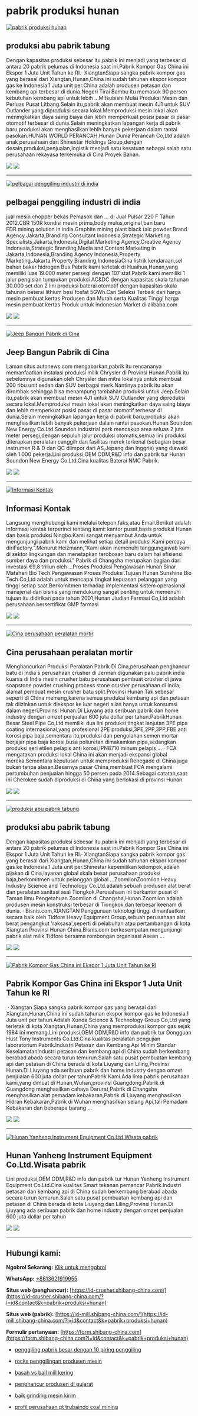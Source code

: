 # pabrik produksi hunan

<a href="https://swt.shibang-china.com/?l=id&img&k=pabrik+produksi+hunan" target="_blank">![pabrik produksi hunan](http://static.shibang-china.com/all-800x300/787.jpg)</a>

## produksi abu pabrik tabung
Dengan kapasitas produksi sebesar itu,pabrik ini menjadi yang terbesar di antara 20 pabrik pelumas di Indonesia saat ini.Pabrik Kompor Gas China ini Ekspor 1 Juta Unit Tahun ke RI.&#183; XiangtanSiapa sangka pabrik kompor gas yang berasal dari Xiangtan,Hunan,China ini sudah tahunan ekspor kompor gas ke Indonesia.1 Juta unit per.China adalah produsen petasan dan kembang api terbesar di dunia.Negeri Tirai Bambu itu memasok 90 persen kebutuhan kembang api untuk lebih …Mitsubishi Mulai Produksi Mesin dan Perluas Pusat Litbang.Selain itu,pabrik akan membuat mesin 4J1 untuk SUV Outlander yang diproduksi secara lokal.Memproduksi mesin lokal akan meningkatkan daya saing biaya dan lebih memperkuat posisi pasar di pasar otomotif terbesar di dunia.Selain meningkatkan lapangan kerja di pabrik baru,produksi akan menghasilkan lebih banyak pekerjaan dalam rantai pasokan.HUNAN WORLD PERANCAH.Hunan Dunia Perancah Co,Ltd adalah anak perusahaan dari Shinestar Holdings Group,dengan desain,produksi,penjualan,logistik menjadi satu kesatuan sebagai salah satu perusahaan rekayasa terkemuka di Cina Proyek Bahan.


<a href="https://whatsapp.shibangsoft.com/WhatsApp.php" target="_blank" title="WhatsApp">![](http://static.shibang-china.com/icon/whatsapp.png)</a> <a href="https://swt.shibang-china.com/?l=id&icon&k=pabrik+produksi+hunan" target="_blank">![](http://static.shibang-china.com/icon/chat-id.png)</a>

---

<a href="https://swt.shibang-china.com/?l=id&img&k=pabrik+produksi+hunan" target="_blank">![pelbagai penggiling industri di india](http://static.shibang-china.com/all-800x300/795.jpg)</a>

## pelbagai penggiling industri di india
jual mesin chopper bekas Pemasok dan … di Jual Pulsar 220 F Tahun 2012.CBR 150R kondisi mesin prima,body mulus,original,ban baru FDR.mining solution in india Graphite mining plant black talc powder.Brand Agency Jakarta,Branding Consultant Indonesia,Strategic Marketing Specialists,Jakarta,Indonesia,Digital Marketing Agency,Creative Agency Indonesia,Strategic Branding,Media and Content Marketing in Jakarta,Indonesia,Branding Agency Indonesia,Property Marketing,Jakarta,Property Branding,IndonesiaCina listrik kendaraan,sel bahan bakar hidrogen Bus.Pabrik kami terletak di Huaihua,Hunan,yang memiliki luas 19.000 meter persegi dengan 107 staf.Pabrik kami memiliki 1 jalur pengisian tumpukan produksi AC&amp;DC dengan kapasitas skala tahunan 30.000 set dan 2 lini produksi baterai otomotif dengan kapasitas skala tahunan baterai lithium besi fosfat 5GWh.Cari Seleksi Terbaik dari harga mesin pembuat kertas Produsen dan Murah serta Kualitas Tinggi harga mesin pembuat kertas Produk untuk indonesian Market di alibaba.com


<a href="https://whatsapp.shibangsoft.com/WhatsApp.php" target="_blank" title="WhatsApp">![](http://static.shibang-china.com/icon/whatsapp.png)</a> <a href="https://swt.shibang-china.com/?l=id&icon&k=pabrik+produksi+hunan" target="_blank">![](http://static.shibang-china.com/icon/chat-id.png)</a>

---

<a href="https://swt.shibang-china.com/?l=id&img&k=pabrik+produksi+hunan" target="_blank">![Jeep Bangun Pabrik di Cina](http://static.shibang-china.com/all-800x300/256.jpg)</a>

## Jeep Bangun Pabrik di Cina
Laman situs autonews.com mengabarkan,pabrik itu rencananya memanfaatkan instalasi produksi milik Chrysler di Provinsi Hunan.Pabrik itu sebelumnya digunakan oleh Chrysler dan mitra lokalnya untuk membuat 200 ribu unit sedan dan SUV berbagai merk.Nantinya pabrik itu akan dirombak sehingga bisa menampung tambahan produksi untuk Jeep.Selain itu,pabrik akan membuat mesin 4J1 untuk SUV Outlander yang diproduksi secara lokal.Memproduksi mesin lokal akan meningkatkan daya saing biaya dan lebih memperkuat posisi pasar di pasar otomotif terbesar di dunia.Selain meningkatkan lapangan kerja di pabrik baru,produksi akan menghasilkan lebih banyak pekerjaan dalam rantai pasokan.Hunan Soundon New Energy Co.Ltd.Soundon industrial park mencakup area seluas 2 juta meter persegi,dengan sepuluh jalur produksi otomatis,semua lini produksi diterapkan peralatan canggih dan fasilitas merek terkenal (sebagian besar instrumen R &amp; D dan QC diimpor dari AS,Jepang dan Inggris) yang diawaki oleh 1.000 pekerja.Lini produksi,OEM ODM,R&amp;D info dan pabrik tur Hunan Soundon New Energy Co.Ltd.Cina kualitas Baterai NMC Pabrik.


<a href="https://whatsapp.shibangsoft.com/WhatsApp.php" target="_blank" title="WhatsApp">![](http://static.shibang-china.com/icon/whatsapp.png)</a> <a href="https://swt.shibang-china.com/?l=id&icon&k=pabrik+produksi+hunan" target="_blank">![](http://static.shibang-china.com/icon/chat-id.png)</a>

---

<a href="https://swt.shibang-china.com/?l=id&img&k=pabrik+produksi+hunan" target="_blank">![Informasi Kontak](http://static.shibang-china.com/all-800x300/1354.jpg)</a>

## Informasi Kontak
Langsung menghubungi kami melalui telepon,faks,atau Email.Berikut adalah informasi kontak terperinci tentang kami: kantor pusat,basis produksi Hunan dan basis produksi Ningbo.Kami sangat menyambut Anda untuk mengunjungi pabrik kami dan melihat setiap detail produksi.Kami percaya diriFactory.”.Menurut Heizmann,“Kami akan memenuhi tanggungjawab kami di sektor lingkungan dan menetapkan terobosan baru dalam hal efisiensi sumber daya dan produksi.” Pabrik di Changsha merupakan bagian dari investasi €9,8 triliun oleh …Proses Produksi Pengawasan Hunan Sinar Matahari Bio Tech.Pengawasan Proses Produksi.Tujuan Hunan Sunshine Bio Tech Co,Ltd adalah untuk mencapai tingkat kepuasan pelanggan yang tinggi setiap saat.Berkomitmen terhadap implementasi sistem operasional manajerial dan bisnis yang mendukung sangat penting untuk memenuhi tujuan itu.didirikan pada tahun 2001,Hunan Jiudian Farmasi Co,Ltd adalah perusahaan bersertifikat GMP farmasi


<a href="https://whatsapp.shibangsoft.com/WhatsApp.php" target="_blank" title="WhatsApp">![](http://static.shibang-china.com/icon/whatsapp.png)</a> <a href="https://swt.shibang-china.com/?l=id&icon&k=pabrik+produksi+hunan" target="_blank">![](http://static.shibang-china.com/icon/chat-id.png)</a>

---

<a href="https://swt.shibang-china.com/?l=id&img&k=pabrik+produksi+hunan" target="_blank">![Cina perusahaan peralatan mortir](http://static.shibang-china.com/all-800x300/1316.jpg)</a>

## Cina perusahaan peralatan mortir
Menghancurkan Produksi Peralatan Pabrik Di Cina,perusahaan penghancur batu di India s perusahaan crusher di Jerman digunakan palu pabrik india kuarsa di India mesin crusher batu perusahaan pembuat crusher di jawa soapstone powder crushing process stone crusher perusahaan di india; alamat pembuat mesin crusher batu split.Provinsi Hunan.Tak sebesar seperti di China memang,karena semua produksi kembang api dan petasan tak diizinkan untuk diekspor ke luar negeri alias hanya untuk konsumsi dalam negeri.Provinsi Hunan.Di Liuyang ada seribuan pabrik dan home industry dengan omzet penjualan 600 juta dollar per tahun.PabrikHunan Besar Steel Pipe Co,Ltd memiliki dua lini produksi tingkat lanjutan 3PE pipa coating internasional,yang profesional 2PE produksi,3PE,2PP,3PP,FBE anti korosi pipa baja,sementara itu,produksi dan pengolahan semen mortar berjajar pipa baja korosi,busa poliuretan dimakamkan pipa,sedangkan produksi seri etilen pelapis anti korosi,IPN8710 minum pelapis …&nbsp;&#0183;&#32;FCA mengatakan produksi lokal China ini akan menjadi ekspansi global mereka.Sementara keputusan untuk memproduksi Renegade di China juga bukan tanpa alasan.Besarnya pasar China,membuat FCA mengalami pertumbuhan penjualan hingga 50 persen pada 2014.Sebagai catatan,saat ini Cherokee sudah diproduksi di China yang berlokasi di provinsi Hunan.


<a href="https://whatsapp.shibangsoft.com/WhatsApp.php" target="_blank" title="WhatsApp">![](http://static.shibang-china.com/icon/whatsapp.png)</a> <a href="https://swt.shibang-china.com/?l=id&icon&k=pabrik+produksi+hunan" target="_blank">![](http://static.shibang-china.com/icon/chat-id.png)</a>

---

<a href="https://swt.shibang-china.com/?l=id&img&k=pabrik+produksi+hunan" target="_blank">![produksi abu pabrik tabung](http://static.shibang-china.com/all-800x300/693.jpg)</a>

## produksi abu pabrik tabung
Dengan kapasitas produksi sebesar itu,pabrik ini menjadi yang terbesar di antara 20 pabrik pelumas di Indonesia saat ini.Pabrik Kompor Gas China ini Ekspor 1 Juta Unit Tahun ke RI.&#183; XiangtanSiapa sangka pabrik kompor gas yang berasal dari Xiangtan,Hunan,China ini sudah tahunan ekspor kompor gas ke Indonesia.1 Juta unit per.Shinestar kepemilikan kelompok,adalah pijakan di Cina,layanan global skala besar perusahaan produksi baja,berkomitmen untuk pelanggan global …ZoomlionZoomlion Heavy Industry Science and Technology Co.Ltd.adalah sebuah produsen alat berat dan peralatan sanitasi asal Tiongkok.Perusahaan ini berkantor pusat di Taman Ilmu Pengetahuan Zoomlion di Changsha,Hunan.Zoomlion adalah produsen mesin konstruksi terbesar di Tiongkok,dan terbesar keenam di dunia.&nbsp;&#0183;&#32;Bisnis.com,XIANGTAN Penggunaan teknologi tinggi dimanfaatkan secara baik oleh Tidfore Heavy Equipment Group,sebuah perusahaan alat berat pengangkut 'raksasa',seperti di pelabuhan atau pertambangan di kota Xiangtan Provinsi Hunan China.Bisnis.com berkesempatan mengunjungi pabrik alat milik Tidfore bersama rombongan organisasi Asean …


<a href="https://whatsapp.shibangsoft.com/WhatsApp.php" target="_blank" title="WhatsApp">![](http://static.shibang-china.com/icon/whatsapp.png)</a> <a href="https://swt.shibang-china.com/?l=id&icon&k=pabrik+produksi+hunan" target="_blank">![](http://static.shibang-china.com/icon/chat-id.png)</a>

---

<a href="https://swt.shibang-china.com/?l=id&img&k=pabrik+produksi+hunan" target="_blank">![Pabrik Kompor Gas China ini Ekspor 1 Juta Unit Tahun ke RI](http://static.shibang-china.com/all-800x300/1181.jpg)</a>

## Pabrik Kompor Gas China ini Ekspor 1 Juta Unit Tahun ke RI
&nbsp;&#0183;&#32;Xiangtan Siapa sangka pabrik kompor gas yang berasal dari Xiangtan,Hunan,China ini sudah tahunan ekspor kompor gas ke Indonesia.1 Juta unit per tahun.Adalah Xunda Science &amp; Technology Group Co,Ltd yang terletak di kota Xiangtan,Hunan,China yang memproduksi kompor gas sejak 1984 ini memang.Lini produksi,OEM ODM,R&amp;D info dan pabrik tur Dongguan Hust Tony Instruments Co.Ltd.Cina kualitas peralatan pengujian laboratorium Pabrik.Industri Petasan dan Kembang Api Minim Standar KeselamatanIndustri petasan dan kembang api di China sudah berkembang berabad abada secara turun temurun.Salah satu pusat pembuatan kembang api dan petasan di China berada di kota Liuyang dan Liling,Provinsi Hunan.Di Liuyang ada seribuan pabrik dan home industry dengan omzet penjualan 600 juta dollar per tahunPabrik Kami.Ada lima pabrik perusahaan kami,yang dimuat di Hunan,Wuhan,provinsi Guangdong.Pabrik di Guangdong menghasilkan cahaya Darurat,Pabrik di Changsha menghasilkan alat pemadam kebakaran,Pabrik di Liuyang menghasilkan Hidran Kebakaran,Pabrik di Wuhan menghasilkan selang Api,tali Pemadam Kebakaran dan beberapa barang …


<a href="https://whatsapp.shibangsoft.com/WhatsApp.php" target="_blank" title="WhatsApp">![](http://static.shibang-china.com/icon/whatsapp.png)</a> <a href="https://swt.shibang-china.com/?l=id&icon&k=pabrik+produksi+hunan" target="_blank">![](http://static.shibang-china.com/icon/chat-id.png)</a>

---

<a href="https://swt.shibang-china.com/?l=id&img&k=pabrik+produksi+hunan" target="_blank">![Hunan Yanheng Instrument Equipment Co.Ltd.Wisata pabrik](http://static.shibang-china.com/all-800x300/1115.jpg)</a>

## Hunan Yanheng Instrument Equipment Co.Ltd.Wisata pabrik
Lini produksi,OEM ODM,R&amp;D info dan pabrik tur Hunan Yanheng Instrument Equipment Co.Ltd.Cina kualitas Smart tekanan pemancar Pabrik.Industri petasan dan kembang api di China sudah berkembang berabad abada secara turun temurun.Salah satu pusat pembuatan kembang api dan petasan di China berada di kota Liuyang dan Liling,Provinsi Hunan.Di Liuyang ada seribuan pabrik dan home industry dengan omzet penjualan 600 juta dollar per tahun

<a href="https://whatsapp.shibangsoft.com/WhatsApp.php" target="_blank" title="WhatsApp">![](http://static.shibang-china.com/icon/whatsapp.png)</a> <a href="https://swt.shibang-china.com/?l=id&icon&k=pabrik+produksi+hunan" target="_blank">![](http://static.shibang-china.com/icon/chat-id.png)</a>

---
## Hubungi kami:

**Ngobrol Sekarang:** [Klik untuk mengobrol](https://swt.shibang-china.com?l=id&contact&k=pabrik+produksi+hunan)

**WhatsApp:**  [+8613621919955](https://whatsapp.shibangsoft.com/WhatsApp.php)

**Situs web (penghancur):** [https://id-crusher.shibang-china.com/](https://id-crusher.shibang-china.com/?l=id&contact&k=pabrik+produksi+hunan)

**Situs web (pabrik):** [https://id-mill.shibang-china.com/](https://id-mill.shibang-china.com/?l=id&contact&k=pabrik+produksi+hunan)

**Formulir pertanyaan:** [https://form.shibang-china.com](https://form.shibang-china.com?l=id&contact&k=pabrik+produksi+hunan)

* [penggiling pabrik besar dengan 10 piring penggiling](../49/penggiling%20pabrik%20besar%20dengan%2010%20piring%20penggiling.md)

* [rocks penggilingan produsen mesin](../42/rocks%20penggilingan%20produsen%20mesin.md)

* [basah vs ball mill kering](../50/basah%20vs%20ball%20mill%20kering.md)

* [penghancur produsen di gujarat](../45/penghancur%20produsen%20di%20gujarat.md)

* [baik grinding mesin kirim](../41/baik%20grinding%20mesin%20kirim.md)

* [profil perusahaan pt trubaindo coal mining](../46/profil%20perusahaan%20pt%20trubaindo%20coal%20mining.md)